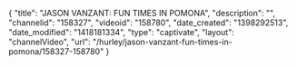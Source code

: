 {
    "title": "JASON VANZANT: FUN TIMES IN POMONA",
    "description": "",
    "channelid": "158327",
    "videoid": "158780",
    "date_created": "1398292513",
    "date_modified": "1418181334",
    "type": "captivate",
    "layout": "channelVideo",
    "url": "\/hurley\/jason-vanzant-fun-times-in-pomona\/158327-158780"
}